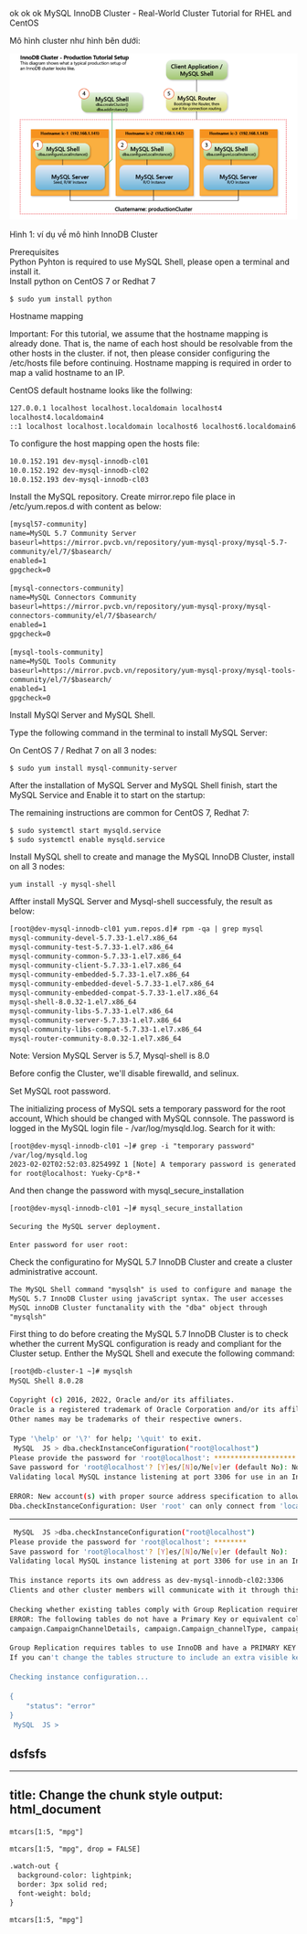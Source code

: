 ok ok ok
MySQL InnoDB Cluster - Real-World Cluster Tutorial for RHEL and CentOS

Mô hình cluster như hình bên dưới:

![](2023-02-13-11-55-56.png)

 Hình 1: ví dụ về mô hình InnoDB Cluster

Prerequisites  
Python 
Pyhton is required to use MySQL Shell, please open a terminal and install it.  
Install python on CentOS 7 or Redhat 7

```
$ sudo yum install python
```
Hostname mapping

Important: For this tutorial, we assume that the hostname mapping is already done. That is, the name of each host should be resolvable from the other hosts in the cluster. if not, then please consider configuring the /etc/hosts file before continuing. Hostname mapping is required in order to map a valid hostname to an IP.

CentOS default hostname looks like the follwing:

```
127.0.0.1 localhost localhost.localdomain localhost4 localhost4.localdomain4
::1 localhost localhost.localdomain localhost6 localhost6.localdomain6
```

To configure the host mapping open the hosts file:

```
10.0.152.191 dev-mysql-innodb-cl01
10.0.152.192 dev-mysql-innodb-cl02
10.0.152.193 dev-mysql-innodb-cl03
```

Install the MySQL repository. Create mirror.repo file place in /etc/yum.repos.d with content as below:

```
[mysql57-community]
name=MySQL 5.7 Community Server
baseurl=https://mirror.pvcb.vn/repository/yum-mysql-proxy/mysql-5.7-community/el/7/$basearch/
enabled=1
gpgcheck=0

[mysql-connectors-community]
name=MySQL Connectors Community
baseurl=https://mirror.pvcb.vn/repository/yum-mysql-proxy/mysql-connectors-community/el/7/$basearch/
enabled=1
gpgcheck=0

[mysql-tools-community]
name=MySQL Tools Community
baseurl=https://mirror.pvcb.vn/repository/yum-mysql-proxy/mysql-tools-community/el/7/$basearch/
enabled=1
gpgcheck=0
```
Install MySQl Server and MySQL Shell.

Type the following command in the terminal to install MySQL Server:

On CentOS 7 / Redhat 7 on all 3 nodes:
```
$ sudo yum install mysql-community-server 
```
After the installation of MySQL Server and MySQL Shell finish, start the MySQL Service and Enable it to start on the startup:

The remaining instructions are common for CentOS 7, Redhat 7:
```
$ sudo systemctl start mysqld.service
$ sudo systemctl enable mysqld.service
```
Install MySQL shell to create and manage the MySQL InnoDB Cluster, install on all 3 nodes:
```
yum install -y mysql-shell
```
Affter install MySQL Server and Mysql-shell successfuly, the result as below:
```
[root@dev-mysql-innodb-cl01 yum.repos.d]# rpm -qa | grep mysql
mysql-community-devel-5.7.33-1.el7.x86_64
mysql-community-test-5.7.33-1.el7.x86_64
mysql-community-common-5.7.33-1.el7.x86_64
mysql-community-client-5.7.33-1.el7.x86_64
mysql-community-embedded-5.7.33-1.el7.x86_64
mysql-community-embedded-devel-5.7.33-1.el7.x86_64
mysql-community-embedded-compat-5.7.33-1.el7.x86_64
mysql-shell-8.0.32-1.el7.x86_64
mysql-community-libs-5.7.33-1.el7.x86_64
mysql-community-server-5.7.33-1.el7.x86_64
mysql-community-libs-compat-5.7.33-1.el7.x86_64
mysql-router-community-8.0.32-1.el7.x86_64
```
Note: Version MySQL Server is 5.7, Mysql-shell is 8.0

Before config the Cluster, we'll disable firewalld, and selinux.

Set MySQL root password.

The initializing process of MySQL sets a temporary password for the root account, Which should be changed with MySQL connsole. The password is logged in the MySQL login file - /var/log/mysqld.log. Search for it with:
```
[root@dev-mysql-innodb-cl01 ~]# grep -i "temporary password" /var/log/mysqld.log
2023-02-02T02:52:03.825499Z 1 [Note] A temporary password is generated for root@localhost: Yueky-Cp*8-*
```
And then change the password with mysql_secure_installation

```
[root@dev-mysql-innodb-cl01 ~]# mysql_secure_installation 

Securing the MySQL server deployment.

Enter password for user root:
```

Check the configuratino for MySQL 5.7 InnoDB Cluster and create a cluster administrative account.

```
The MySQL Shell command "mysqlsh" is used to configure and manage the MySQL 5.7 InnoDB Cluster using javaScript syntax. The user accesses MySQL innoDB Cluster functanality with the "dba" object through "mysqlsh"
```

First thing to do before creating the MySQL 5.7 InnoDB Cluster is to check whether the current MySQL configuration is ready and compliant for the Cluster setup. Enther the MySQL Shell and execute the following command:

```sh
[root@db-cluster-1 ~]# mysqlsh
MySQL Shell 8.0.28
 
Copyright (c) 2016, 2022, Oracle and/or its affiliates.
Oracle is a registered trademark of Oracle Corporation and/or its affiliates.
Other names may be trademarks of their respective owners.
 
Type '\help' or '\?' for help; '\quit' to exit.
 MySQL  JS > dba.checkInstanceConfiguration("root@localhost")
Please provide the password for 'root@localhost': ********************
Save password for 'root@localhost'? [Y]es/[N]o/Ne[v]er (default No): No
Validating local MySQL instance listening at port 3306 for use in an InnoDB cluster...
 
ERROR: New account(s) with proper source address specification to allow remote connection from all instances must be created to manage the cluster.
Dba.checkInstanceConfiguration: User 'root' can only connect from 'localhost'. (RuntimeError)
```

----------

```sh
 MySQL  JS >dba.checkInstanceConfiguration("root@localhost")
Please provide the password for 'root@localhost': ********
Save password for 'root@localhost'? [Y]es/[N]o/Ne[v]er (default No): 
Validating local MySQL instance listening at port 3306 for use in an InnoDB cluster...

This instance reports its own address as dev-mysql-innodb-cl02:3306
Clients and other cluster members will communicate with it through this address by default. If this is not correct, the report_host MySQL system variable should be changed.

Checking whether existing tables comply with Group Replication requirements...
ERROR: The following tables do not have a Primary Key or equivalent column: 
campaign.CampaignChannelDetails, campaign.Campaign_channelType, campaign.Campaign_eventTrigger, campaign.Campaign_profile, dbxdb.customergroup, ms_consent.ConsentType_description

Group Replication requires tables to use InnoDB and have a PRIMARY KEY or PRIMARY KEY Equivalent (non-null unique key). Tables that do not follow these requirements will be readable but not updateable when used with Group Replication. If your applications make updates (INSERT, UPDATE or DELETE) to these tables, ensure they use the InnoDB storage engine and have a PRIMARY KEY or PRIMARY KEY Equivalent.
If you can't change the tables structure to include an extra visible key to be used as PRIMARY KEY, you can make use of the INVISIBLE COLUMN feature available since 8.0.23: https://dev.mysql.com/doc/refman/8.0/en/invisible-columns.html

Checking instance configuration...

{
    "status": "error"
}
 MySQL  JS >
```

## dsfsfs

---
title: Change the chunk style
output: html_document
---


```{r class.source="bg-danger", class.output="bg-warning"}
mtcars[1:5, "mpg"]
```

```{r df-drop-ok, class.source="bg-success"}
mtcars[1:5, "mpg", drop = FALSE]
```

```{css, echo=FALSE}
.watch-out {
  background-color: lightpink;
  border: 3px solid red;
  font-weight: bold;
}
```

```{r class.source="watch-out"}
mtcars[1:5, "mpg"]
```

